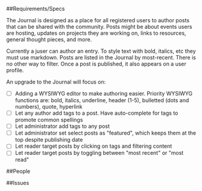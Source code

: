 ##Requirements/Specs

The Journal is designed as a place for all registered users to author posts that can be shared with the community. Posts might be about events users are hosting, updates on projects they are working on, links to resources, general thought pieces, and more.

Currently a juser can author an entry. To style text with bold, italics, etc they must use markdown. Posts are listed in the Journal by most-recent. There is no other way to filter. Once a post is published, it also appears on a user profile.

An upgrade to the Journal will focus on:

- [ ] Adding a WYSIWYG editor to make authoring easier. Priority WYSIWYG functions are: bold, italics, underline, header (1-5), bulletted (dots and numbers), quote, hyperlink
- [ ] Let any author add tags to a post. Have auto-complete for tags to promote common spellings
- [ ] Let administrator add tags to any post
- [ ] Let administrator set select posts as "featured", which keeps them at the top despite publishing date
- [ ] Let reader target posts by clicking on tags and filtering content
- [ ] Let reader target posts by toggling between "most recent" or "most read"

##People

##Issues
